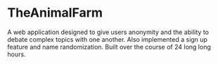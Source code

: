 TheAnimalFarm
=============

A web application designed to give users anonymity and the ability to debate complex topics with one another. Also implemented a sign up feature and name randomization. Built over the course of 24 long long hours. 
